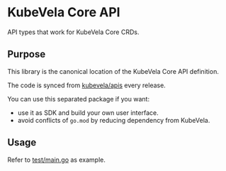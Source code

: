 # KubeVela Core API

API types that work for KubeVela Core CRDs.

## Purpose

This library is the canonical location of the KubeVela Core API definition.

The code is synced from [kubevela/apis](https://github.com/oam-dev/kubevela/tree/master/apis) every release.

You can use this separated package if you want:

* use it as SDK and build your own user interface.
* avoid conflicts of `go.mod` by reducing dependency from KubeVela.

## Usage

Refer to [test/main.go](test/main.go) as example.